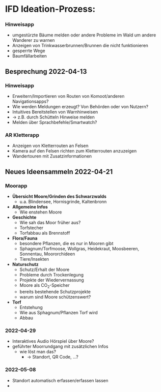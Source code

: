 # IFD Ideation-Prozess:
### Hinweisapp
- umgestürzte Bäume melden oder andere Probleme im Wald um andere Wanderer zu warnen
- Anzeigen von Trinkwasserbrunnen/Brunnen die nicht funktionieren
- gesperrte Wege
- Baumfällarbeiten

## Besprechung 2022-04-13
### Hinweisapp
- Erweitern/Importieren von Routen von Komoot/anderen Navigationsapps?
- Wie werden Meldungen erzeugt? Von Behörden oder von Nutzern?
- Intuitives Bereitstellen von Warnhinweisen
- → z.B. durch Schütteln Hinweise melden
- Melden über Sprachbefehle/Smartwatch?

### AR Kletterapp
- Anzeigen von Kletterrouten an Felsen
- Kamera auf den Felsen richten zum Kletterrouten anzuzeigen
- Wandertouren mit Zusatzinformationen

## Neues Ideensammeln 2022-04-21
### Moorapp
- **Übersicht Moore/Grinden des Schwarzwalds**
	- u.a. Blindensee, Hornisgrinde, Kaltenbronn
- **Allgemeine Infos** 
	- Wie enstehen Moore
- **Geschichte**
	- Wie sah das Moor früher aus?
	- Torfstecher
	- Torfabbau als Brennstoff
- **Flora/Fauna**
	- besondere Pflanzen, die es nur in Mooren gibt
	- Sphagnum/Torfmoose, Wollgras, Heidekraut, Moosbeeren, Sonnentau, Moororchideen
	- Tiere/Insekten
- **Naturschutz**
	- Schutz/Erhalt der Moore
	- Probleme durch Trockenlegung
	- Projekte der Wiedervernassung
	- Moore als CO<sub>2</sub>-Speicher
	- bereits bestehende Schutzprojekte
	- warum sind Moore schützenswert?
- **Torf**
	- Entstehung
	- Wie aus Sphagnum/Pflanzen Torf wird
	- Abbau

### 2022-04-29
- Interaktives Audio Hörspiel über Moore?
- geführter Moorrundgang mit zusätzlichen Infos
	- wie löst man das?
		- -> Standort, QR Code, ...?

### 2022-05-08 
- Standort automatisch erfassen/erfassen lassen
- 
